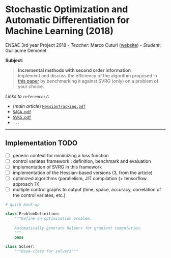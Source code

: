# Stochastic Optimization and Automatic Differentiation for Machine Learning (2018)

ENSAE 3rd year Project 2018 - _Teacher_: Marco Cuturi ([website](http://marcocuturi.net/)) - _Student_: Guillaume Demonet

__Subject__:

> **Incremental methods with second order information**  
> Implement and discuss the efficiency of the algorithm proposed in [this paper](https://arxiv.org/abs/1710.07462) by benchmarking it against SVRG (only) on a problem of your choice.

_Links to `references/`_:

- (_main article_) [`HessianTracking.pdf`](./references/HessianTracking.pdf)
- [`SAGA.pdf`](./references/SAGA.pdf)
- [`SVRG.pdf`](./references/SVRG.pdf)
- `...`

---

## Implementation TODO

- [ ] generic context for minimizing a loss function
- [ ] control variates framework : definition, benchmark and evaluation
- [ ] implementation of SVRG in this framework
- [ ] implementation of the Hessian-based versions (3, from the article)
- [ ] optimized algorithms (parallelism, JIT compilation  (+ tensorflow approach ?))
- [ ] multiple control graphs to output (time, space, accuracy, correlation of
  the control variates, etc.)
  
```python
# quick mock-up

class ProblemDefinition:
    """Define an optimization problem.
    
    Automatically generate helpers for gradient computation.
    """
    pass

class Solver:
    """Base-class for solvers"""
```